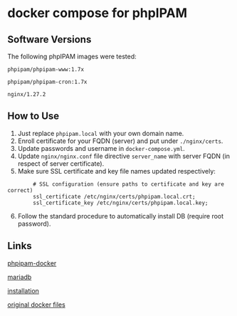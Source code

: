 # docker compose for phpIPAM

## Software Versions

The following phpIPAM images were tested:

`phpipam/phpipam-www:1.7x`

`phpipam/phpipam-cron:1.7x`

`nginx/1.27.2`


## How to Use

1. Just replace `phpipam.local` with your own domain name.
2. Enroll certificate for your FQDN (server) and put under `./nginx/certs`.
3. Update passwords and username in `docker-compose.yml`.
4. Update `nginx/nginx.conf` file directive `server_name` with server FQDN (in respect of server certificate).
5. Make sure SSL certificate and key file names updated respectively:
```nginx
        # SSL configuration (ensure paths to certificate and key are correct)
        ssl_certificate /etc/nginx/certs/phpipam.local.crt;
        ssl_certificate_key /etc/nginx/certs/phpipam.local.key;
```
6. Follow the standard procedure to automatically install DB (require root password).

## Links

[phpipam-docker](https://github.com/phpipam-docker/phpipam-docker)

[mariadb](https://hub.docker.com/_/mariadb)

[installation](https://phpipam.net/phpipam-installation-on-centos-7/)

[original docker files](https://hub.docker.com/u/phpipam)